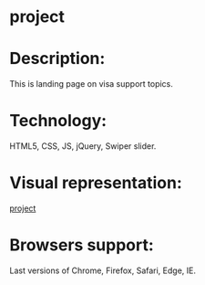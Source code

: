 # project

# Description:
This is landing page on visa support topics.

# Technology: 
HTML5, CSS, JS, jQuery, Swiper slider.

# Visual representation:
[project](https://andreilavrov.github.io/project)

# Browsers support:
Last versions of Chrome, Firefox, Safari, Edge, IE.
